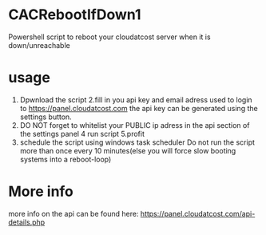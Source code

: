 # CACRebootIfDown1
Powershell script to reboot your cloudatcost server when it is down/unreachable

# usage
1. Dpwnload the script
2.fill in you api key and email adress used to login to https://panel.cloudatcost.com the api key can be generated using the settings button.
3. DO NOT forget to whitelist your PUBLIC ip adress in the api section of the settings panel 
4 run script
5.profit
6. schedule the script using windows task scheduler
Do not run the script more than once every 10 minutes(else you will force slow booting systems into a reboot-loop)

# More info
more info on the api can be found here: https://panel.cloudatcost.com/api-details.php
